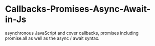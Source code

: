 # Callbacks-Promises-Async-Await-in-Js
asynchronous JavaScript and cover callbacks, promises including promise.all as well as the async / await syntax.
